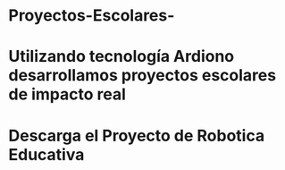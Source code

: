 # Proyectos-Escolares-
# Utilizando tecnología Ardiono desarrollamos proyectos escolares de impacto real
# Descarga el Proyecto de Robotica Educativa
